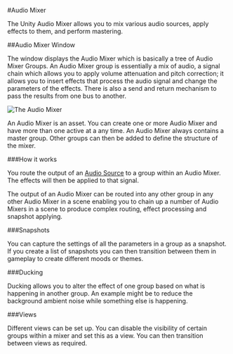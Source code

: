 #Audio Mixer

The Unity Audio Mixer allows you to mix various audio sources, apply effects to them, and perform mastering.

##Audio Mixer Window

The window displays the Audio Mixer which is basically a tree of Audio Mixer Groups.  An Audio Mixer group is essentially a mix of audio, a signal chain which allows you to apply volume attenuation and pitch correction; it allows you to insert effects that process the audio signal and change the parameters of the effects.  There is also a send and return mechanism to pass the results from one bus to another.

![The Audio Mixer](../uploads/Main/AudioMixer1.png) 

An Audio Mixer is an asset.  You can create one or more Audio Mixer and have more than one active at a any time. An Audio Mixer always contains a master group.  Other groups can then be added to define the structure of the mixer.

###How it works

You route the output of an [Audio Source](class-AudioSource) to a group within an Audio Mixer.  The effects will then be applied to that signal.

The output of an Audio Mixer can be routed into any other group in any other Audio Mixer in a scene enabling you to chain up a number of Audio Mixers in a scene to produce complex routing, effect processing and snapshot applying.

###Snapshots

You can capture the settings of all the parameters in a group as a snapshot.  If you create a list of snapshots you can then transition between them in gameplay to create different moods or themes.

###Ducking

Ducking allows you to alter the effect of one group based on what is happening in another group.  An example might be to reduce the background ambient noise while something else is happening.

###Views

Different views can be set up.  You can disable the visibility of certain groups within a mixer and set this as a view.  You can then transition between views as required.

